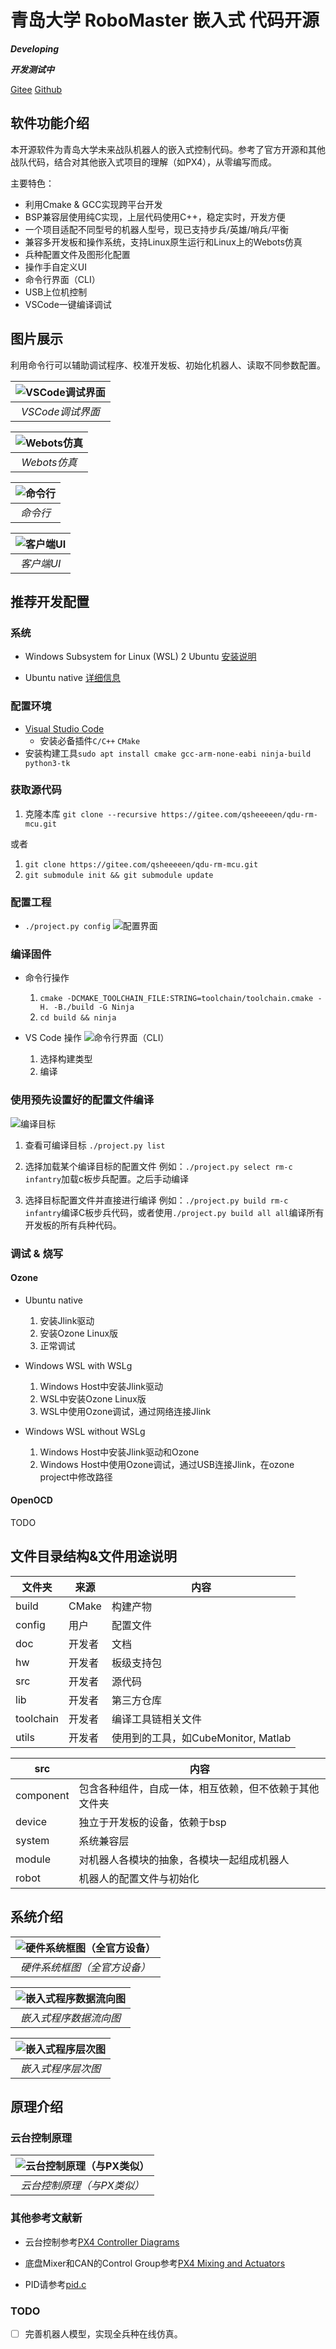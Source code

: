 # 青岛大学 RoboMaster 嵌入式 代码开源

***Developing***

***开发测试中***

[Gitee](https://gitee.com/qdu-rm-2022/qdu-rm-mcu)
[Github](https://github.com/Jiu-xiao/qdu-rm-mcu.git)

## 软件功能介绍

本开源软件为青岛大学未来战队机器人的嵌入式控制代码。参考了官方开源和其他战队代码，结合对其他嵌入式项目的理解（如PX4），从零编写而成。

主要特色：

- 利用Cmake & GCC实现跨平台开发
- BSP兼容层使用纯C实现，上层代码使用C++，稳定实时，开发方便
- 一个项目适配不同型号的机器人型号，现已支持步兵/英雄/哨兵/平衡
- 兼容多开发板和操作系统，支持Linux原生运行和Linux上的Webots仿真
- 兵种配置文件及图形化配置
- 操作手自定义UI
- 命令行界面（CLI）
- USB上位机控制
- VSCode一键编译调试

## 图片展示

利用命令行可以辅助调试程序、校准开发板、初始化机器人、读取不同参数配置。

| ![VSCode调试界面](./doc/image/调试界面.png?raw=true "VSCode调试界面") |
| :-------------------------------------------------------------: |
|                        *VSCode调试界面*                         |

| ![Webots仿真](./doc/image/Webots仿真.png?raw=true "Webots仿真") |
| :-------------------------------------------------------: |
|                        *Webots仿真*                         |

| ![命令行](./doc/image/命令行.png?raw=true "命令行") |
| :-------------------------------------------------------: |
|                        *命令行*                         |

| ![客户端UI](./doc/image/客户端UI.png?raw=true "客户端UI") |
| :-------------------------------------------------------: |
|                        *客户端UI*                         |

## 推荐开发配置

### 系统

- Windows Subsystem for Linux (WSL) 2 Ubuntu [安装说明](https://docs.microsoft.com/zh-cn/windows/wsl/install-win10)

- Ubuntu native [详细信息](https://ubuntu.com)

### 配置环境

- [Visual Studio Code](https://code.visualstudio.com/)
  - 安装必备插件`C/C++` `CMake`
- 安装构建工具`sudo apt install cmake gcc-arm-none-eabi ninja-build python3-tk`

### 获取源代码

1. 克隆本库 `git clone --recursive https://gitee.com/qsheeeeen/qdu-rm-mcu.git`

或者

1. `git clone https://gitee.com/qsheeeeen/qdu-rm-mcu.git`
1. `git submodule init && git submodule update`

### 配置工程

- `./project.py config`
![配置界面](./doc/image/配置工具.png?raw=true "配置界面")

### 编译固件

- 命令行操作
  1. `cmake -DCMAKE_TOOLCHAIN_FILE:STRING=toolchain/toolchain.cmake -H. -B./build -G Ninja`
  1. `cd build && ninja`

- VS Code 操作
![命令行界面（CLI）](./doc/image/VSCode编译固件.png?raw=true "命令行界面（CLI）")
  1. 选择构建类型
  1. 编译

### 使用预先设置好的配置文件编译

![编译目标](./doc/image/编译目标.png?raw=true "编译目标")

1. 查看可编译目标
`./project.py list`

1. 选择加载某个编译目标的配置文件
例如：`./project.py select rm-c infantry`加载c板步兵配置。之后手动编译

1. 选择目标配置文件并直接进行编译
例如：`./project.py build rm-c infantry`编译C板步兵代码，或者使用`./project.py build all all`编译所有开发板的所有兵种代码。

### 调试 & 烧写

#### Ozone

- Ubuntu native
  1. 安装Jlink驱动
  1. 安装Ozone Linux版
  1. 正常调试

- Windows WSL with WSLg
  1. Windows Host中安装Jlink驱动
  1. WSL中安装Ozone Linux版
  1. WSL中使用Ozone调试，通过网络连接Jlink

- Windows WSL without WSLg
  1. Windows Host中安装Jlink驱动和Ozone
  1. Windows Host中使用Ozone调试，通过USB连接Jlink，在ozone project中修改路径

#### OpenOCD

TODO

## 文件目录结构&文件用途说明

| 文件夹    | 来源   | 内容                                |
| --------- | ------ | ----------------------------------- |
| build     | CMake  | 构建产物                            |
| config    | 用户   | 配置文件                            |
| doc       | 开发者 | 文档                                |
| hw        | 开发者 | 板级支持包                          |
| src       | 开发者 | 源代码                              |
| lib       | 开发者 | 第三方仓库                          |
| toolchain | 开发者 | 编译工具链相关文件                  |
| utils     | 开发者 | 使用到的工具，如CubeMonitor, Matlab |

| src       | 内容                                                   |
| --------- | ------------------------------------------------------ |
| component | 包含各种组件，自成一体，相互依赖，但不依赖于其他文件夹 |
| device    | 独立于开发板的设备，依赖于bsp                          |
| system    | 系统兼容层                                             |
| module    | 对机器人各模块的抽象，各模块一起组成机器人             |
| robot     | 机器人的配置文件与初始化                               |

## 系统介绍

| ![硬件系统框图（全官方设备）](./doc/image/步兵嵌入式硬件框图.png?raw=true "硬件系统框图（全官方设备）") |
| :-----------------------------------------------------------------------------------------------------: |
|                                      *硬件系统框图（全官方设备）*                                       |

| ![嵌入式程序数据流向图](./doc/image/嵌入式程序数据流向图.png?raw=true "嵌入式程序数据流向图") |
| :-------------------------------------------------------------------------------------------: |
|                                    *嵌入式程序数据流向图*                                     |

| ![嵌入式程序层次图](./doc/image/嵌入式程序层次图.png?raw=true "嵌入式程序层次图") |
| :-------------------------------------------------------------------------------: |
|                                *嵌入式程序层次图*                                 |

## 原理介绍

### 云台控制原理

| ![云台控制原理（与PX类似）](./doc/image/云台控制原理.png?raw=true "嵌入式程序层次图") |
| :-----------------------------------------------------------------------------------: |
|                              *云台控制原理（与PX类似）*                               |

### 其他参考文献新

- 云台控制参考[PX4 Controller Diagrams](https://dev.px4.io/master/en/flight_stack/controller_diagrams.html)

- 底盘Mixer和CAN的Control Group参考[PX4 Mixing and Actuators](https://dev.px4.io/master/en/concept/mixing.html)

- PID请参考[pid.c](src/component/comp_pid.c)

### TODO

- [ ] 完善机器人模型，实现全兵种在线仿真。
